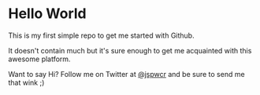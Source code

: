 # Hello World
This is my first simple repo to get me started with Github.

It doesn't contain much but it's sure enough to get me acquainted with this awesome platform.

Want to say Hi? Follow me on Twitter at [@jspwcr](https://twitter.com/jspwcr) and be sure to send me that wink ;) 
